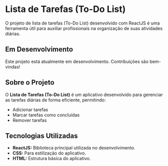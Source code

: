 # Lista de Tarefas (To-Do List)

O projeto de lista de tarefas (To-Do List) desenvolvido com ReactJS é uma ferramenta útil para auxiliar profissionais na organização de suas atividades diárias.

## Em Desenvolvimento

Este projeto está atualmente em desenvolvimento. Contribuições são bem-vindas!

## Sobre o Projeto

O **Lista de Tarefas (To-Do List)** é um aplicativo desenvolvido para gerenciar as tarefas diárias de forma eficiente, permitindo:

- Adicionar tarefas
- Marcar tarefas como concluídas
- Remover tarefas

## Tecnologias Utilizadas

- **ReactJS:** Biblioteca principal utilizada no desenvolvimento.
- **CSS:** Para estilização do aplicativo.
- **HTML:** Estrutura básica do aplicativo.
